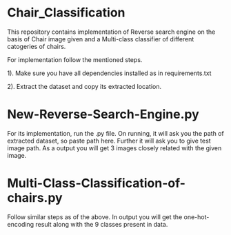 # Chair_Classification

This repository contains implementation of Reverse search engine on the basis of Chair image given and a Multi-class classifier of different catogeries of chairs.

For implementation follow the mentioned steps.

1). Make sure you have all dependencies installed as in requirements.txt

2). Extract the dataset and copy its extracted location.

# New-Reverse-Search-Engine.py

For its implementation, run the .py file. On running, it will ask you the path of extracted dataset, so paste path here. Further it will ask you to give test image path. As a output you will get 3 images closely related with the given image.


# Multi-Class-Classification-of-chairs.py	

Follow similar steps as of the above. In output you will get the one-hot-encoding result along with the 9 classes present in data. 


